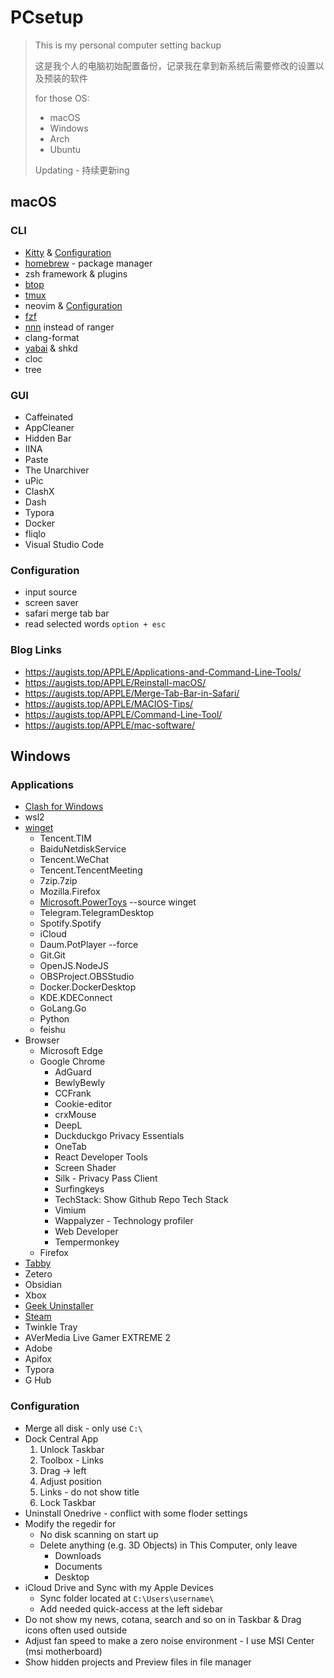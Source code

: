# PCsetup

> This is my personal computer setting backup
>
> 这是我个人的电脑初始配置备份，记录我在拿到新系统后需要修改的设置以及预装的软件
>
> for those OS:
>   * macOS
>   * Windows
>   * Arch
>   * Ubuntu
>
> Updating - 持续更新ing

## macOS

### CLI

* [Kitty](https://sw.kovidgoyal.net/kitty/) & [Configuration](https://github.com/Augists/dotfiles/tree/master/.config/kitty)
* [homebrew](https://brew.sh/) - package manager
* zsh framework & plugins
* [btop](https://github.com/aristocratos/btop)
* [tmux](https://github.com/tmux/tmux)
* neovim & [Configuration](https://github.com/DUT-Unix-Like-Group/VapourNvim)
* [fzf](https://github.com/junegunn/fzf)
* [nnn](https://github.com/jarun/nnn) instead of ranger
* clang-format
* [yabai](https://github.com/koekeishiya/yabai) & shkd
* cloc
* tree

### GUI

* Caffeinated
* AppCleaner
* Hidden Bar
* IINA
* Paste
* The Unarchiver
* uPic
* ClashX
* Dash
* Typora
* Docker
* fliqlo
* Visual Studio Code

### Configuration

* input source
* screen saver
* safari merge tab bar
* read selected words `option + esc`


### Blog Links

* https://augists.top/APPLE/Applications-and-Command-Line-Tools/
* https://augists.top/APPLE/Reinstall-macOS/
* https://augists.top/APPLE/Merge-Tab-Bar-in-Safari/
* https://augists.top/APPLE/MACIOS-Tips/
* https://augists.top/APPLE/Command-Line-Tool/
* https://augists.top/APPLE/mac-software/

## Windows

### Applications

* [Clash for Windows](https://github.com/Fndroid/clash_for_windows_pkg)
* wsl2
* [winget](https://github.com/microsoft/winget-cli)
    * Tencent.TIM
    * BaiduNetdiskService
    * Tencent.WeChat
    * Tencent.TencentMeeting
    * 7zip.7zip
    * Mozilla.Firefox
    * [Microsoft.PowerToys](https://github.com/microsoft/PowerToys) --source winget
    * Telegram.TelegramDesktop
    * Spotify.Spotify
    * iCloud
    * Daum.PotPlayer --force
    * Git.Git
    * OpenJS.NodeJS
    * OBSProject.OBSStudio
    * Docker.DockerDesktop
    * KDE.KDEConnect
    * GoLang.Go
    * Python
    * feishu
* Browser
    * Microsoft Edge
    * Google Chrome
         * AdGuard
         * BewlyBewly
         * CCFrank
         * Cookie-editor
         * crxMouse
         * DeepL
         * Duckduckgo Privacy Essentials
         * OneTab
         * React Developer Tools
         * Screen Shader
         * Silk - Privacy Pass Client
         * Surfingkeys
         * TechStack: Show Github Repo Tech Stack
         * Vimium
         * Wappalyzer - Technology profiler
         * Web Developer
         * Tempermonkey
    * Firefox
* [Tabby](https://tabby.sh/)
* Zetero
* Obsidian
* Xbox
* [Geek Uninstaller](https://geekuninstaller.com/)
* [Steam](https://store.steampowered.com/)
* Twinkle Tray
* AVerMedia Live Gamer EXTREME 2
* Adobe
* Apifox
* Typora
* G Hub

### Configuration

* Merge all disk - only use `C:\`
* Dock Central App
    1. Unlock Taskbar
    2. Toolbox - Links
    3. Drag -> left
    4. Adjust position
    5. Links - do not show title
    6. Lock Taskbar
* Uninstall Onedrive - conflict with some floder settings
* Modify the regedir for
    * No disk scanning on start up
    * Delete anything (e.g. 3D Objects) in This Computer, only leave
        * Downloads
        * Documents
        * Desktop
* iCloud Drive and Sync with my Apple Devices
    * Sync folder located at `C:\Users\username\`
    * Add needed quick-access at the left sidebar
* Do not show my news, cotana, search and so on in Taskbar & Drag icons often used outside
* Adjust fan speed to make a zero noise environment - I use MSI Center (msi motherboard)
* Show hidden projects and Preview files in file manager

